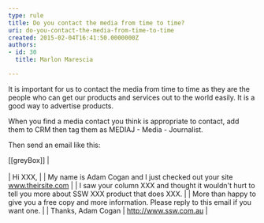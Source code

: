 ```yaml
---
type: rule
title: Do you contact the media from time to time?
uri: do-you-contact-the-media-from-time-to-time
created: 2015-02-04T16:41:50.0000000Z
authors:
- id: 30
  title: Marlon Marescia

---
```


It is important for us to contact the media from time to time as they are the people who can get our products and services out to the world easily. It is a good way to advertise products.
 
When you find a media contact you think is appropriate to contact, add them to CRM then tag them as MEDIAJ - Media - Journalist.

Then send an email like this:

[[greyBox]]
|  <br>   
| Hi XXX,
| 
| My name is Adam Cogan and I just checked out your site www.theirsite.com
| 
| I saw your column XXX and thought it wouldn't hurt to tell you more about SSW XXX product that does XXX.
| 
| More than happy to give you a free copy and more information. Please reply to this email if you want one.
| 
| Thanks, Adam Cogan
|  http://www.ssw.com.au
|
